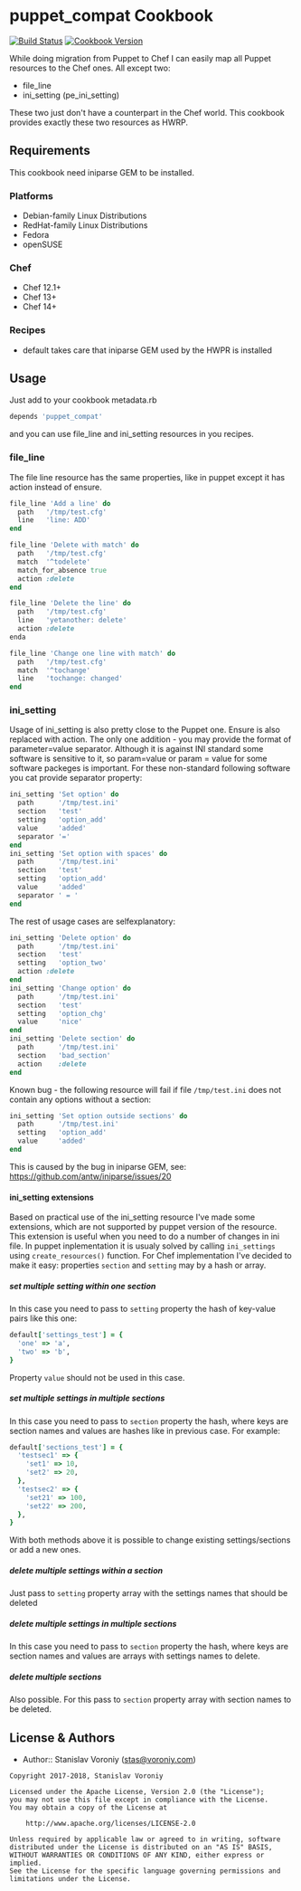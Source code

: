 # puppet_compat Cookbook

[![Build Status](https://travis-ci.org/voroniys/puppet_compat.svg?branch=master)](https://travis-ci.org/voroniys/puppet_compat)
[![Cookbook Version](https://img.shields.io/cookbook/v/puppet_compat.svg)](https://supermarket.chef.io/cookbooks/puppet_compat)

While doing migration from Puppet to Chef I can easily map all Puppet resources to the Chef ones. All except two:
- file_line
- ini_setting (pe_ini_setting)

These two just don't have a counterpart in the Chef world. This cookbook provides exactly these two resources as HWRP.

## Requirements

This cookbook need iniparse GEM to be installed.

### Platforms

- Debian-family Linux Distributions
- RedHat-family Linux Distributions
- Fedora
- openSUSE

### Chef

- Chef 12.1+
- Chef 13+
- Chef 14+

### Recipes

- default 
takes care that iniparse GEM used by the HWPR is installed

## Usage

Just add to your cookbook metadata.rb

```ruby
depends 'puppet_compat'
```

and you can use file_line and ini_setting resources in you recipes.

### file_line
The file line resource has the same properties, like in puppet except it has action instead of ensure.

```ruby
file_line 'Add a line' do
  path   '/tmp/test.cfg'
  line   'line: ADD'
end

file_line 'Delete with match' do
  path   '/tmp/test.cfg'
  match  '^todelete'
  match_for_absence true
  action :delete
end

file_line 'Delete the line' do
  path   '/tmp/test.cfg'
  line   'yetanother: delete'
  action :delete
enda

file_line 'Change one line with match' do
  path   '/tmp/test.cfg'
  match  '^tochange'
  line   'tochange: changed'
end
```

### ini_setting
Usage of ini_setting is also pretty close to the Puppet one. Ensure is also replaced with action.
The only one addition - you may provide the format of parameter=value separator. 
Although it is against INI standard some software is sensitive to it, so
param=value
or
param = value
for some software packeges is important. For these non-standard following software you cat provide separator property:

```ruby
ini_setting 'Set option' do
  path      '/tmp/test.ini'
  section   'test'
  setting   'option_add'
  value     'added'
  separator '='
end
ini_setting 'Set option with spaces' do
  path      '/tmp/test.ini'
  section   'test'
  setting   'option_add'
  value     'added'
  separator ' = '
end
```

The rest of usage cases are selfexplanatory:


```ruby
ini_setting 'Delete option' do
  path      '/tmp/test.ini'
  section   'test'
  setting   'option_two'
  action :delete
end
ini_setting 'Change option' do
  path      '/tmp/test.ini'
  section   'test'
  setting   'option_chg'
  value     'nice'
end
ini_setting 'Delete section' do
  path      '/tmp/test.ini'
  section   'bad_section'
  action    :delete
end
```

Known bug - the following resource will fail if file `/tmp/test.ini` does not contain any options without a section:

```ruby
ini_setting 'Set option outside sections' do
  path      '/tmp/test.ini'
  setting   'option_add'
  value     'added'
end
```

This is caused by the bug in iniparse GEM, see:
   https://github.com/antw/iniparse/issues/20

#### ini_setting extensions
Based on practical use of the ini_setting resource I've made some extensions, which are not supported by puppet version of the resource.
This extension is useful when you need to do a number of changes in ini file. In puppet inplementation it is usualy solved by calling
`ini_settings` using `create_resources()` function. For Chef implementation I've decided to make it easy: properties `section` and `setting`
may by a hash or array.

##### set multiple setting within one section
In this case you need to pass to `setting` property the hash of key-value pairs like this one:

```ruby
default['settings_test'] = {
  'one' => 'a',
  'two' => 'b',
}
```

Property `value` should not be used in this case.

##### set multiple settings in multiple sections
In this case you need to pass to `section` property the hash, where keys are section names and values are hashes like in previous case.
For example:

```ruby
default['sections_test'] = {
  'testsec1' => {
    'set1' => 10,
    'set2' => 20,
  },
  'testsec2' => {
    'set21' => 100,
    'set22' => 200,
  },
}
```

With both methods above it is possible to change existing settings/sections or add a new ones.

##### delete multiple settings within a section
Just pass to `setting` property array with the settings names that should be deleted

##### delete multiple settings in multiple sections
In this case you need to pass to `section` property the hash, where keys are section names and values are arrays with settings names to delete.

##### delete multiple sections
Also possible. For this pass to `section` property array with section names to be deleted.

## License & Authors

- Author:: Stanislav Voroniy ([stas@voroniy.com](mailto:stas@voroniy.com))

```text
Copyright 2017-2018, Stanislav Voroniy

Licensed under the Apache License, Version 2.0 (the "License");
you may not use this file except in compliance with the License.
You may obtain a copy of the License at

    http://www.apache.org/licenses/LICENSE-2.0

Unless required by applicable law or agreed to in writing, software
distributed under the License is distributed on an "AS IS" BASIS,
WITHOUT WARRANTIES OR CONDITIONS OF ANY KIND, either express or implied.
See the License for the specific language governing permissions and
limitations under the License.
```
